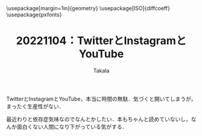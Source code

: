 ﻿---
title: 20221104：TwitterとInstagramとYouTube
yesterday: 20221103
tomorrow: 20221105
days: 43
author: Takala
header-includes:
  - \usepackage[margin=1in]{geometry}
  - \usepackage[ISO]{diffcoeff}
  - \usepackage{pxfonts}
---


TwitterとInstagramとYouTube，本当に時間の無駄．気づくと開いてしまうが，まったく生産性がない．

最近わりと依存症気味なのでなんとかしたい．本もちゃんと読めていないし，なんか面白くない人間になり下がっている気がする．


